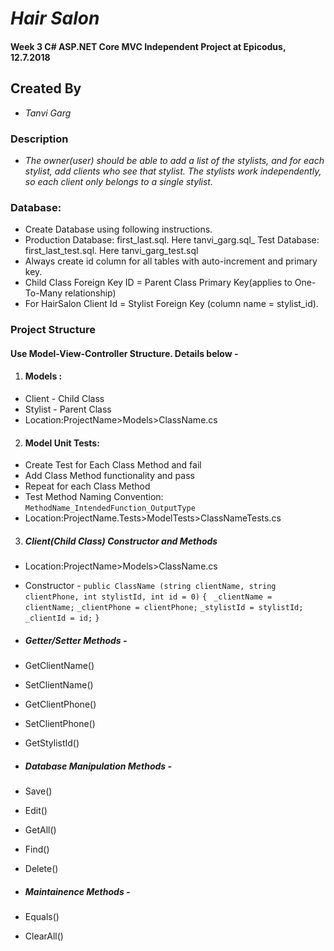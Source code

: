 # _Hair Salon_
#### Week 3 C# ASP.NET Core MVC Independent Project at Epicodus, 12.7.2018

## Created By
* _Tanvi Garg_

### Description
* _The owner(user) should be able to add a list of the stylists, and for each stylist, add clients who see that stylist. The stylists work independently, so each client only belongs to a single stylist._

### Database:
* Create Database using following instructions.
* Production Database: first_last.sql. Here tanvi_garg.sql_
Test Database: first_last_test.sql. Here tanvi_garg_test.sql
* Always create id column for all tables with auto-increment and primary key.
* Child Class Foreign Key ID = Parent Class Primary Key(applies to One-To-Many relationship)
* For HairSalon Client Id = Stylist Foreign Key (column name = stylist_id).

### Project Structure

#### Use Model-View-Controller Structure. Details below -

1. #### Models :
  * Client - Child Class
  * Stylist - Parent Class
  * Location:ProjectName>Models>ClassName.cs

2. #### Model Unit Tests:
 * Create Test for Each Class Method and fail
 * Add Class Method functionality and pass
 * Repeat for each Class Method
 * Test Method Naming Convention: `MethodName_IntendedFunction_OutputType`
 * Location:ProjectName.Tests>ModelTests>ClassNameTests.cs

3. ##### Client(Child Class) Constructor and Methods
 * Location:ProjectName>Models>ClassName.cs
 * Constructor -
`public ClassName (string clientName, string clientPhone, int stylistId, int id = 0)`
`{`
` _clientName = clientName;`
 `_clientPhone = clientPhone;`
 `_stylistId = stylistId;`
 `_clientId = id;`
 `}`

* ##### Getter/Setter Methods -
 * GetClientName()
 * SetClientName()
 * GetClientPhone()
 * SetClientPhone()
 * GetStylistId()

* ##### Database Manipulation Methods -
 * Save()
 * Edit()
 * GetAll()
 * Find()
 * Delete()

* ##### Maintainence Methods -
 * Equals()
 * ClearAll()
